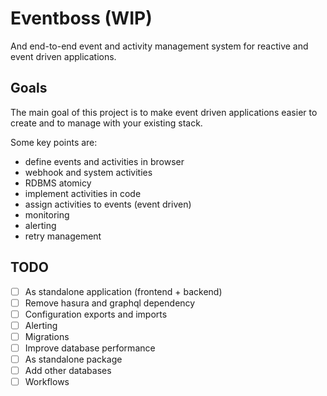 # Eventboss (WIP)

And end-to-end event and activity management system for reactive and event driven applications.

## Goals

The main goal of this project is to make event driven applications easier to create and to manage with your existing stack.

Some key points are:

- define events and activities in browser
- webhook and system activities
- RDBMS atomicy
- implement activities in code
- assign activities to events (event driven)
- monitoring
- alerting
- retry management

## TODO

- [ ] As standalone application (frontend + backend)
- [ ] Remove hasura and graphql dependency
- [ ] Configuration exports and imports
- [ ] Alerting
- [ ] Migrations
- [ ] Improve database performance
- [ ] As standalone package
- [ ] Add other databases
- [ ] Workflows
